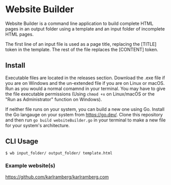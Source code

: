 # Website Builder

Website Builder is a command line application to build complete HTML pages in an output folder using a template and an input folder of incomplete HTML pages.

The first line of an input file is used as a page title, replacing the [TITLE] token in the template. The rest of the file replaces the [CONTENT] token.

## Install
Executable files are located in the releases section. Download the .exe file if you are on Windows and the un-extended file
if you are on Linux or macOS. Run as you would a normal comamnd in your terminal. You may have to give the file
executable permissions (Using `chmod +x` on Linux/macOS or the "Run as Administrator" function on Windows).
  
If neither file runs on your system, you can build a new one using Go. Install the Go langauge on your system from
https://go.dev/. Clone this repository and then run `go build websiteBuilder.go` in your terminal to make a new file
for your system's architecture.

## CLI Usage
  ```$ wb input_folder/ output_folder/ template.html```

### Example website(s)
  https://github.com/karlramberg/karlramberg.com
